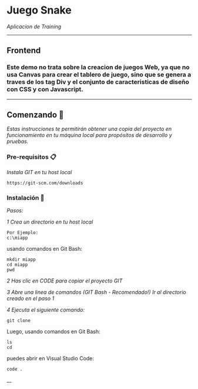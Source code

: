 # Juego Snake 
_Aplicacion de Training_

***
## Frontend

### Este demo no trata sobre la creacion de juegos Web, ya que no usa Canvas para crear el tablero de juego, sino que se genera a traves de los tag Div y el conjunto de caracteristicas de diseño con CSS y con Javascript.

***




## Comenzando 🚀

_Estas instrucciones te permitirán obtener una copia del proyecto en funcionamiento en tu máquina local para propósitos de desarrollo y pruebas._


### Pre-requisitos 📋

_Instala GIT en tu host local_

```
https://git-scm.com/downloads
```

### Instalación 🔧

_Pasos:_

_1 Crea un directorio en tu host local_

```
Por Ejemplo:
c:\miapp
```

usando comandos en Git Bash:

```
mkdir miapp
cd miapp
pwd

```

_2 Has clic en CODE para copiar el proyecto GIT_

_3 Abre una linea de comandos (GIT Bash - Recomendado!) Ir al directorio creado en el paso 1_

_4 Ejecuta el siguiente comando:_

```
git clone 
```
Luego, usando comandos en Git Bash:

```
ls
cd 
```

puedes abrir en Visual Studio Code:
```
code .

```
__




